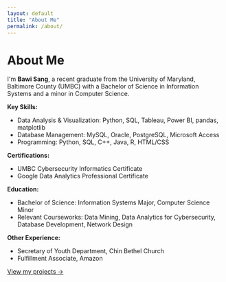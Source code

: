 ```yaml
---
layout: default
title: "About Me"
permalink: /about/
---
```


# About Me

I'm **Bawi Sang**, a recent graduate from the University of Maryland, Baltimore County (UMBC) with a Bachelor of Science in Information Systems and a minor in Computer Science.

**Key Skills:**
- Data Analysis & Visualization: Python, SQL, Tableau, Power BI, pandas, matplotlib
- Database Management: MySQL, Oracle, PostgreSQL, Microsoft Access
- Programming: Python, SQL, C++, Java, R, HTML/CSS

**Certifications:**
- UMBC Cybersecurity Informatics Certificate
- Google Data Analytics Professional Certificate

**Education:**
- Bachelor of Science: Information Systems Major, Computer Science Minor
- Relevant Courseworks: Data Mining, Data Analytics for Cybersecurity, Database Development, Network Design

**Other Experience:**
- Secretary of Youth Department, Chin Bethel Church
- Fulfillment Associate, Amazon

[View my projects →](/projects/)
